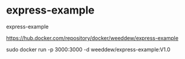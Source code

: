 # express-example
express-example

https://hub.docker.com/repository/docker/weeddew/express-example

sudo docker run -p 3000:3000 -d weeddew/express-example:V1.0
